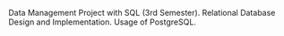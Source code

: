 Data Management Project with SQL (3rd Semester).
Relational Database Design and Implementation. Usage of PostgreSQL.
